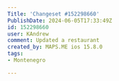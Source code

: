 ```yaml
---
Title: 'Changeset #152298660'
PublishDate: 2024-06-05T17:33:49Z
id: 152298660
user: KAndrew
comment: Updated a restaurant
created_by: MAPS.ME ios 15.8.0
tags:
- Montenegro

---
```

